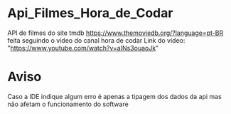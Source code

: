 # Api_Filmes_Hora_de_Codar
API de filmes do site tmdb https://www.themoviedb.org/?language=pt-BR
feita seguindo o video do canal hora de codar
Link do vídeo: "https://www.youtube.com/watch?v=aINs3ouaoJk"

# Aviso
Caso a IDE indique algum erro é apenas a tipagem dos dados da api
mas não afetam o funcionamento do software


